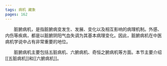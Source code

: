 ```yaml
---
tags: 病机 藏象
pages: 162
---
```

&emsp;&emsp;脏腑病机，是指脏腑病变发生、发展、变化以及相互影响的病理机制。外感、内伤等疾病，都是以脏腑阴阳气血失调为其基本病理变化。因此，脏腑病机在中医病机学说中占有非常重要的地位。

&emsp;&emsp;脏腑病机主要包括五脏病机、六腑病机、奇恒之腑病机等方面。本节主要介绍[[五脏病机]]和[[六腑病机]]。